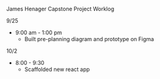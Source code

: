 James Henager Capstone Project Worklog

9/25 
  - 9:00 am - 1:00 pm 
    - Built pre-planning diagram and prototype on Figma

10/2
  - 8:00 - 9:30
    - Scaffolded new react app